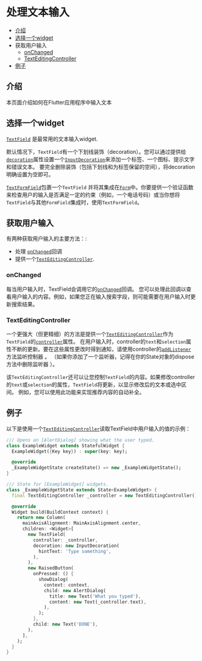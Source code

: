 # 处理文本输入

- [介绍](https://flutterchina.club/text-input/#介绍)
- [选择一个widget](https://flutterchina.club/text-input/#选择一个widget)
- 获取用户输入
  - [onChanged](https://flutterchina.club/text-input/#onchanged)
  - [TextEditingController](https://flutterchina.club/text-input/#texteditingcontroller)
- [例子](https://flutterchina.club/text-input/#例子)

## 介绍

本页面介绍如何在Flutter应用程序中输入文本

## 选择一个widget

[`TextField`](https://docs.flutter.io/flutter/material/TextField-class.html) 是最常用的文本输入widget.

默认情况下，`TextField`有一个下划线装饰（decoration）。您可以通过提供给[`decoration`](https://docs.flutter.io/flutter/material/TextField/decoration.html)属性设置一个[`InputDecoration`](https://docs.flutter.io/flutter/material/InputDecoration-class.html)来添加一个标签、一个图标、提示文字和错误文本。 要完全删除装饰（包括下划线和为标签保留的空间），将decoration明确设置为空即可。

[`TextFormField`](https://docs.flutter.io/flutter/material/TextFormField-class.html)包裹一个`TextField` 并将其集成在[`Form`](https://docs.flutter.io/flutter/widgets/Form-class.html)中。你要提供一个验证函数来检查用户的输入是否满足一定的约束（例如，一个电话号码）或当你想将`TextField`与其他`FormField`集成时，使用`TextFormField`。

## 获取用户输入

有两种获取用户输入的主要方法：:

- 处理 [`onChanged`](https://docs.flutter.io/flutter/material/TextField/onChanged.html)回调
- 提供一个[`TextEditingController`](https://docs.flutter.io/flutter/widgets/TextEditingController-class.html).

### onChanged

每当用户输入时，TextField会调用它的[`onChanged`](https://docs.flutter.io/flutter/material/TextField/onChanged.html)回调。 您可以处理此回调以查看用户输入的内容。例如，如果您正在输入搜索字段，则可能需要在用户输入时更新搜索结果。

### TextEditingController

一个更强大（但更精细）的方法是提供一个[`TextEditingController`](https://docs.flutter.io/flutter/widgets/TextEditingController-class.html)作为`TextField`的[`controller`](https://docs.flutter.io/flutter/material/TextField/controller.html)属性。 在用户输入时，controller的`text`和`selection`属性不断的更新。要在这些属性更改时得到通知，请使用controller的[`addListener`](https://docs.flutter.io/flutter/foundation/ChangeNotifier/addListener.html)方法监听控制器 。 （如果你添加了一个监听器，记得在你的State对象的dispose方法中删除监听器 ）。

该`TextEditingController`还可以让您控制`TextField`的内容。如果修改controller的`text`或`selection`的属性，`TextField`将更新，以显示修改后的文本或选中区间。 例如，您可以使用此功能来实现推荐内容的自动补全。

## 例子

以下是使用一个[`TextEditingController`](https://docs.flutter.io/flutter/widgets/TextEditingController-class.html)读取TextField中用户输入的值的示例：

```dart
/// Opens an [AlertDialog] showing what the user typed.
class ExampleWidget extends StatefulWidget {
  ExampleWidget({Key key}) : super(key: key);

  @override
  _ExampleWidgetState createState() => new _ExampleWidgetState();
}

/// State for [ExampleWidget] widgets.
class _ExampleWidgetState extends State<ExampleWidget> {
  final TextEditingController _controller = new TextEditingController();

  @override
  Widget build(BuildContext context) {
    return new Column(
      mainAxisAlignment: MainAxisAlignment.center,
      children: <Widget>[
        new TextField(
          controller: _controller,
          decoration: new InputDecoration(
            hintText: 'Type something',
          ),
        ),
        new RaisedButton(
          onPressed: () {
            showDialog(
              context: context,
              child: new AlertDialog(
                title: new Text('What you typed'),
                content: new Text(_controller.text),
              ),
            );
          },
          child: new Text('DONE'),
        ),
      ],
    );
  }
}
```
